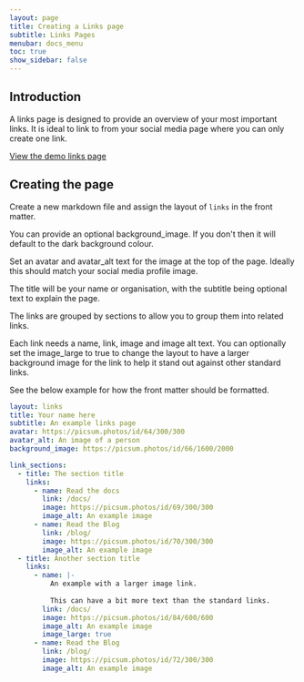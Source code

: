 ```yaml
---
layout: page
title: Creating a Links page
subtitle: Links Pages
menubar: docs_menu
toc: true
show_sidebar: false
---
```


## Introduction

A links page is designed to provide an overview of your most important links. It is ideal to link to from your social media page where you can only create one link. 

[View the demo links page](/links/)

## Creating the page

Create a new markdown file and assign the layout of `links` in the front matter. 

You can provide an optional background_image. If you don't then it will default to the dark background colour. 

Set an avatar and avatar_alt text for the image at the top of the page. Ideally this should match your social media profile image. 

The title will be your name or organisation, with the subtitle being optional text to explain the page. 

The links are grouped by sections to allow you to group them into related links. 

Each link needs a name, link, image and image alt text. You can optionally set the image_large to true to change the layout to have a larger background image for the link to help it stand out against other standard links. 

See the below example for how the front matter should be formatted.

```yaml
layout: links
title: Your name here
subtitle: An example links page
avatar: https://picsum.photos/id/64/300/300
avatar_alt: An image of a person
background_image: https://picsum.photos/id/66/1600/2000

link_sections:
  - title: The section title
    links: 
      - name: Read the docs
        link: /docs/
        image: https://picsum.photos/id/69/300/300
        image_alt: An example image
      - name: Read the Blog
        link: /blog/
        image: https://picsum.photos/id/70/300/300
        image_alt: An example image
  - title: Another section title
    links: 
      - name: |-
          An example with a larger image link.
          
          This can have a bit more text than the standard links.
        link: /docs/
        image: https://picsum.photos/id/84/600/600
        image_alt: An example image
        image_large: true
      - name: Read the Blog
        link: /blog/
        image: https://picsum.photos/id/72/300/300
        image_alt: An example image
```